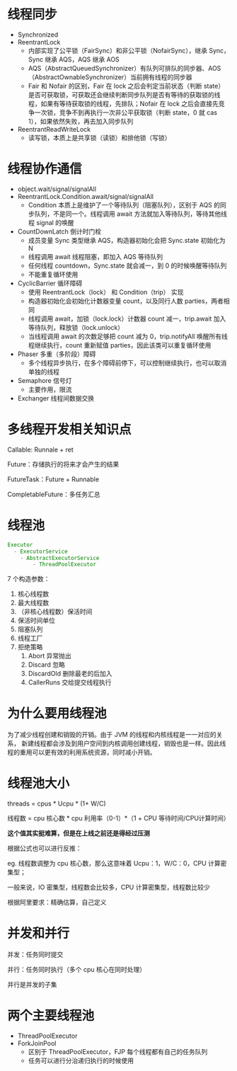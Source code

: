 # 线程同步

- Synchronized
- ReentrantLock
  - 内部实现了公平锁（FairSync）和非公平锁（NofairSync），继承 Sync，Sync 继承 AQS，AQS 继承 AOS
  - AQS（AbstractQueuedSynchronizer）有队列可排队的同步器、AOS（AbstractOwnableSynchronizer）当前拥有线程的同步器
  - Fair 和 Nofair 的区别，Fair 在 lock 之后会判定当前状态（判断 state）是否可获取锁，可获取还会继续判断同步队列是否有等待的获取锁的线程，如果有等待获取锁的线程，先排队；Nofair 在 lock 之后会直接先竞争一次锁，竞争不到再执行一次非公平获取锁（判断 state，0 就 cas 1），如果依然失败，再去加入同步队列
- ReentrantReadWriteLock
  - 读写锁，本质上是共享锁（读锁）和排他锁（写锁）



# 线程协作通信

- object.wait/signal/signalAll
- ReentrantLock.Condition.await/signal/signalAll
  - Condition 本质上是维护了一个等待队列（阻塞队列），区别于 AQS 的同步队列，不是同一个。线程调用 await 方法就加入等待队列，等待其他线程 signal 的唤醒
- CountDownLatch 倒计时门栓
  - 成员变量 Sync 类型继承 AQS，构造器初始化会把 Sync.state 初始化为 N
  - 线程调用 await 线程阻塞，即加入 AQS 等待队列
  - 任何线程 countdown，Sync.state 就会减一，到 0 的时候唤醒等待队列
  - 不能重复循环使用
- CyclicBarrier 循环障碍
  - 使用 ReentrantLock（lock） 和 Condition（trip） 实现
  - 构造器初始化会初始化计数器变量 count，以及同行人数 parties，两者相同
  - 线程调用 await，加锁（lock.lock）计数器 count 减一，trip.await 加入等待队列，释放锁（lock.unlock）
  - 当线程调用 await 的次数足够把 count 减为 0，trip.notifyAll 唤醒所有线程继续执行，count 重新赋值 parties，因此该类可以重复循环使用
- Phaser 多重（多阶段）障碍
  - 多个线程异步执行，在多个障碍前停下，可以控制继续执行，也可以取消单独的线程
- Semaphore 信号灯
  - 主要作用，限流
- Exchanger 线程间数据交换



# 多线程开发相关知识点

Callable: Runnale + ret

Future：存储执行的将来才会产生的结果

FutureTask：Future + Runnable

CompletableFuture：多任务汇总



# 线程池

```java
Executor
  - ExecutorService
  	- AbstractExecutorService
  		- ThreadPoolExecutor
```

 7 个构造参数：

1. 核心线程数
2. 最大线程数
3. （非核心线程数）保活时间
4. 保活时间单位
5. 阻塞队列
6. 线程工厂
7. 拒绝策略
   1. Abort 异常抛出
   2. Discard 忽略
   3. DiscardOld 删除最老的后加入
   4. CallerRuns 交给提交线程执行



# 为什么要用线程池

为了减少线程创建和销毁的开销。由于 JVM 的线程和内核线程是一一对应的关系， 新建线程都会涉及到用户空间到内核调用创建线程，销毁也是一样。因此线程的重用可以更有效的利用系统资源，同时减小开销。



# 线程池大小

threads  = cpus * Ucpu * (1+ W/C)

线程数 = cpu 核心数 * cpu 利用率（0-1）*（1 + CPU 等待时间/CPU计算时间）

**这个值其实挺难算，但是在上线之前还是得经过压测**



根据公式也可以进行反推：

eg. 线程数调整为 cpu 核心数，那么这意味着 Ucpu：1，W/C：0，CPU 计算密集型；

一般来说，IO 密集型，线程数会比较多，CPU 计算密集型，线程数比较少

根据阿里要求：精确估算，自己定义



# 并发和并行

并发：任务同时提交

并行：任务同时执行（多个 cpu 核心在同时处理）

并行是并发的子集



# 两个主要线程池

- ThreadPoolExecutor
- ForkJoinPool 
  - 区别于 ThreadPoolExecutor，FJP 每个线程都有自己的任务队列
  - 任务可以进行分治递归执行的时候使用